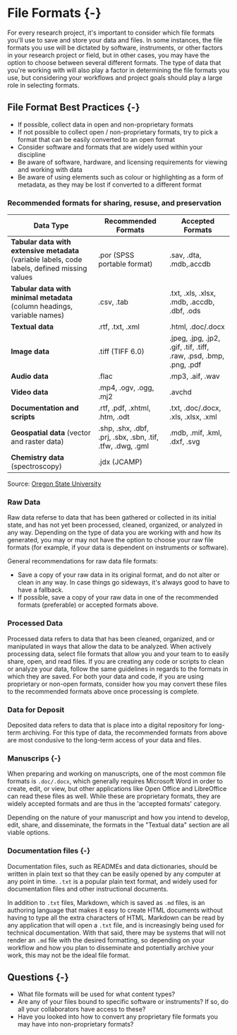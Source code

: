 # File Formats {-}

For every research project, it's important to consider which file formats you'll use to save and store your data and files.  In some instances, the file formats you use will be dictated by software, instruments, or other factors in your research project or field, but in other cases, you may have the option to choose between several different formats. The type of data that you're working with will also play a factor in determining the file formats you use, but considering your workflows and project goals should play a large role in selecting formats. 

## File Format Best Practices {-}

* If possible, collect data in open and non-proprietary formats 
* If not possible to collect open / non-proprietary formats, try to pick a format that can be easily converted to an open format
* Consider software and formats that are widely used within your discipline
* Be aware of software, hardware, and licensing requirements for viewing and working with data
* Be aware of using elements such as colour or highlighting as a form of metadata, as they may be lost if converted to a different format


### Recommended formats for sharing, resuse, and preservation


| **Data Type**  | **Recommended Formats** | **Accepted Formats** | 
|--------------- |  ----------------------- | --------------------- |
| **Tabular data with extensive metadata** (variable labels, code labels, defined missing values|  .por (SPSS portable format) | .sav, .dta, .mdb,.accdb |
| **Tabular data with minimal metadata** (column headings, variable names) | .csv, .tab | .txt, .xls, .xlsx, .mdb, .accdb, .dbf, .ods | 
| **Textual data** | .rtf, .txt, .xml | .html, .doc/.docx |
| **Image data** | .tiff (TIFF 6.0) |  	.jpeg, .jpg, .jp2, .gif, .tif, .tiff, .raw, .psd, .bmp, .png, .pdf |
| **Audio data** | .flac | .mp3, .aif, .wav |
| **Video data** | .mp4, .ogv, .ogg, .mj2 | .avchd |
| **Documentation and scripts** | .rtf, .pdf, .xhtml, .htm, .odt | .txt, .doc/.docx, .xls, .xlsx, .xml |
| **Geospatial data** (vector and raster data) | .shp, .shx, .dbf, .prj, .sbx, .sbn, .tif, .tfw, .dwg, .gml | .mdb, .mif, .kml, .dxf, .svg |
| **Chemistry data** (spectroscopy) | .jdx (JCAMP) |    | 

Source: [Oregon State University](https://guides.library.oregonstate.edu/research-data-services/data-management-types-formats)

### Raw Data

Raw data referse to data that has been gathered or collected in its initial state, and has not yet been processed, cleaned, organized, or analyzed in any way.  Depending on the type of data you are working with and how its generated, you may or may not have the option to choose your raw file formats (for example, if your data is dependent on instruments or software).  

General recommendations for raw data file formats:
* Save a copy of your raw data in its original format, and do not alter or clean in any way.  In case things go sideways, it's always good to have to have a fallback.
* If possible, save a copy of your raw data in one of the recommended formats (preferable) or accepted formats above.  


### Processed Data

Processed data refers to data that has been cleaned, organized, and or manipulated in ways that allow the data to be analyzed.  When actively processing data, select file formats that allow you and your team to to easily share, open, and read files.  If you are creating any code or scripts to clean or analyze your data, follow the same guidelines in regards to the formats in which they are saved.  For both your data and code, if you are using proprietary or non-open formats, consider how you may convert these files to the recommended formats above once processing is complete.

### Data for Deposit

Deposited data refers to data that is place into a digital repository for long-term archiving.  For this type of data, the recommended formats from above are most condusive to the long-term access of your data and files.  


### Manuscrips {-}

When preparing and working on manuscripts, one of the most common file formats is <code>.doc/.docx</code>, which generally requires Microsoft Word in order to create, edit, or view, but other applications like Open Office and LibreOffice can read these files as well.  While these are proprietary formats, they are widely accepted formats and are thus in the 'accepted formats' category.  

Depending on the nature of your manuscript and how you intend to develop, edit, share, and disseminate, the formats in the "Textual data" section are all viable options.


### Documentation files {-}

Documentation files, such as READMEs and data dictionaries, should be written in plain text so that they can be easily opened by any computer at any point in time. <code>.txt</code> is a popular plain text format, and widely used for documentation files and other instructional documents.  

In addition to <code>.txt</code> files, Markdown, which is saved as <code>.md</code> files, is an authoring language that makes it easy to create HTML documents without having to type all the extra characters of HTML.  Markdown can be read by any application that will open a <code>.txt</code> file, and is increasingly being used for technical documentation.  With that said, there may be systems that will not render an <code>.md</code> file with the desired formatting, so depending on your workflow and how you plan to disseminate and potentially archive your work, this may not be the ideal file format.  

## Questions {-}

* What file formats will be used for what content types?
* Are any of your files bound to specific software or instruments?  If so, do all your collaborators have access to these?
* Have you looked into how to convert any proprietary file formats you may have into non-proprietary formats?
